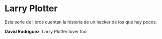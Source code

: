# Larry Plotter

Esta serie de libros cuentan la historia de un hacker de los que hay pocos.

**David Rodríguez**, Larry Plotter lover too
